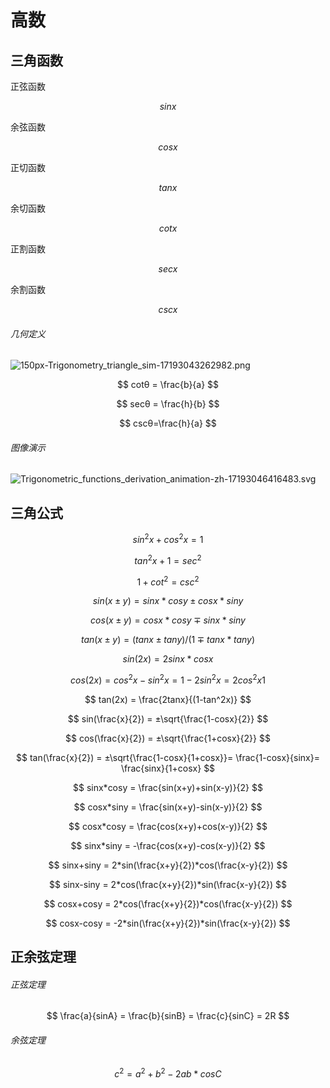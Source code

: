 # 高数

## 三角函数

正弦函数

$$
  sinx
$$

余弦函数

$$
  cosx
$$

正切函数

$$
  tanx
$$

余切函数

$$
  cotx
$$

正割函数

$$
  secx
$$

余割函数

$$
  cscx
$$

###### 几何定义

![150px-Trigonometry_triangle_sim-17193043262982.png](150px-Trigonometry_triangle_sim-17193043262982.png)

$$
  cotθ = \frac{b}{a}
$$

$$
  secθ = \frac{h}{b}
$$

$$
  cscθ=\frac{h}{a}
$$

###### 图像演示

![Trigonometric_functions_derivation_animation-zh-17193046416483.svg](Trigonometric_functions_derivation_animation-zh-17193046416483.svg)

## 三角公式

$$
  sin^2x+cos^2x = 1
$$

$$
  tan^2x + 1 = sec^2
$$

$$
  1+cot^2=csc^2
$$

$$
  sin(x±y) = sinx*cosy±cosx*siny
$$

$$
  cos(x±y) = cosx*cosy ∓ sinx*siny
$$

$$
  tan(x±y) = (tanx±tany)/(1∓tanx*tany)
$$

$$
  sin(2x) = 2sinx*cosx
$$

$$
  cos(2x) = cos^2x-sin^2x = 1-2sin^2x = 2cos^2x 1
$$

$$
  tan(2x) = \frac{2tanx}{(1-tan^2x)}
$$

$$
  sin(\frac{x}{2}) = ±\sqrt{\frac{1-cosx}{2}}
$$

$$
  cos(\frac{x}{2}) = ±\sqrt{\frac{1+cosx}{2}}
$$

$$
  tan(\frac{x}{2}) = ±\sqrt{\frac{1-cosx}{1+cosx}}= \frac{1-cosx}{sinx}= \frac{sinx}{1+cosx}
$$

$$
  sinx*cosy = \frac{sin(x+y)+sin(x-y)}{2}
$$

$$
  cosx*siny = \frac{sin(x+y)-sin(x-y)}{2}
$$

$$
  cosx*cosy = \frac{cos(x+y)+cos(x-y)}{2}
$$

$$
  sinx*siny = -\frac{cos(x+y)-cos(x-y)}{2}
$$

$$
  sinx+siny = 2*sin(\frac{x+y}{2})*cos(\frac{x-y}{2})
$$

$$
  sinx-siny = 2*cos(\frac{x+y}{2})*sin(\frac{x-y}{2})
$$

$$
  cosx+cosy = 2*cos(\frac{x+y}{2})*cos(\frac{x-y}{2})
$$

$$
  cosx-cosy = -2*sin(\frac{x+y}{2})*sin(\frac{x-y}{2})
$$

## 正余弦定理

###### 正弦定理

$$
\frac{a}{sinA} = \frac{b}{sinB} = \frac{c}{sinC} = 2R
$$

###### 余弦定理

$$
c^2 = a^2+b^2-2ab*cosC
$$





